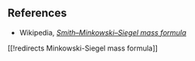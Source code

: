 

## References

* Wikipedia, _[Smith–Minkowski–Siegel mass formula](http://en.wikipedia.org/wiki/Smith–Minkowski–Siegel_mass_formula)_

[[!redirects Minkowski-Siegel mass formula]]

